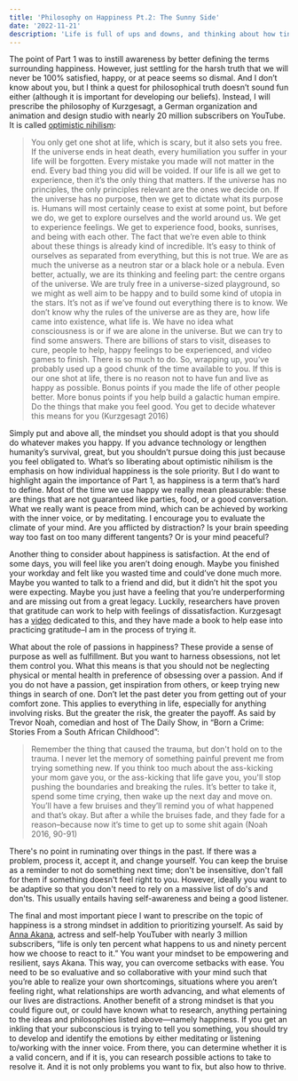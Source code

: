 ```yaml
---
title: 'Philosophy on Happiness Pt.2: The Sunny Side'
date: '2022-11-21'
description: 'Life is full of ups and downs, and thinking about how tiny our existence is fills us with dread. What philosophies and mindsets should we adopt to live more positively?'
---
```


The point of Part 1 was to instill awareness by better defining the terms surrounding happiness. However, just settling for the harsh truth that we will never be 100% satisfied, happy, or at peace seems so dismal. And I don’t know about you, but I think a quest for philosophical truth doesn’t sound fun either (although it is important for developing our beliefs). Instead, I will prescribe the philosophy of Kurzgesagt, a German organization and animation and design studio with nearly 20 million subscribers on YouTube. It is called [optimistic nihilism](https://youtu.be/MBRqu0YOH14):

> You only get one shot at life, which is scary, but it also sets you free. If the universe ends in heat death, every humiliation you suffer in your life will be forgotten. Every mistake you made will not matter in the end. Every bad thing you did will be voided. If our life is all we get to experience, then it’s the only thing that matters. If the universe has no principles, the only principles relevant are the ones we decide on. If the universe has no purpose, then we get to dictate what its purpose is. Humans will most certainly cease to exist at some point, but before we do, we get to explore ourselves and the world around us. We get to experience feelings. We get to experience food, books, sunrises, and being with each other. The fact that we’re even able to think about these things is already kind of incredible. It’s easy to think of ourselves as separated from everything, but this is not true. We are as much the universe as a neutron star or a black hole or a nebula. Even better, actually, we are its thinking and feeling part: the centre organs of the universe. We are truly free in a universe-sized playground, so we might as well aim to be happy and to build some kind of utopia in the stars. It’s not as if we’ve found out everything there is to know. We don’t know why the rules of the universe are as they are, how life came into existence, what life is. We have no idea what consciousness is or if we are alone in the universe. But we can try to find some answers. There are billions of stars to visit, diseases to cure, people to help, happy feelings to be experienced, and video games to finish. There is so much to do. So, wrapping up, you’ve probably used up a good chunk of the time available to you. If this is our one shot at life, there is no reason not to have fun and live as happy as possible. Bonus points if you made the life of other people better. More bonus points if you help build a galactic human empire. Do the things that make you feel good. You get to decide whatever this means for you (Kurzgesagt 2016)

Simply put and above all, the mindset you should adopt is that you should do whatever makes you happy. If you advance technology or lengthen humanity’s survival, great, but you shouldn’t pursue doing this just because you feel obligated to. What’s so liberating about optimistic nihilism is the emphasis on how individual happiness is the sole priority. But I do want to highlight again the importance of Part 1, as happiness is a term that’s hard to define. Most of the time we use happy we really mean pleasurable: these are things that are not guaranteed like parties, food, or a good conversation. What we really want is peace from mind, which can be achieved by working with the inner voice, or by meditating. I encourage you to evaluate the climate of your mind. Are you afflicted by distraction? Is your brain speeding way too fast on too many different tangents? Or is your mind peaceful?

Another thing to consider about happiness is satisfaction. At the end of some days, you will feel like you aren’t doing enough. Maybe you finished your workday and felt like you wasted time and could’ve done much more. Maybe you wanted to talk to a friend and did, but it didn’t hit the spot you were expecting. Maybe you just have a feeling that you’re underperforming and are missing out from a great legacy. Luckily, researchers have proven that gratitude can work to help with feelings of dissatisfaction. Kurzgesagt has a [video](https://youtu.be/WPPPFqsECz0) dedicated to this, and they have made a book to help ease into practicing gratitude–I am in the process of trying it.

What about the role of passions in happiness? These provide a sense of purpose as well as fulfillment. But you want to harness obsessions, not let them control you. What this means is that you should not be neglecting physical or mental health in preference of obsessing over a passion. And if you do not have a passion, get inspiration from others, or keep trying new things in search of one. Don’t let the past deter you from getting out of your comfort zone. This applies to everything in life, especially for anything involving risks. But the greater the risk, the greater the payoff. As said by Trevor Noah, comedian and host of The Daily Show, in “Born a Crime: Stories From a South African Childhood”:

> Remember the thing that caused the trauma, but don't hold on to the trauma. I never let the memory of something painful prevent me from trying something new. If you think too much about the ass-kicking your mom gave you, or the ass-kicking that life gave you, you'll stop pushing the boundaries and breaking the rules. It’s better to take it, spend some time crying, then wake up the next day and move on. You’ll have a few bruises and they’ll remind you of what happened and that’s okay. But after a while the bruises fade, and they fade for a reason–because now it’s time to get up to some shit again (Noah 2016, 90-91)

There's no point in ruminating over things in the past. If there was a problem, process it, accept it, and change yourself. You can keep the bruise as a reminder to not do something next time; don't be insensitive, don't fall for them if something doesn't feel right to you. However, ideally you want to be adaptive so that you don't need to rely on a massive list of do's and don'ts. This usually entails having self-awareness and being a good listener.

The final and most important piece I want to prescribe on the topic of happiness is a strong mindset in addition to prioritizing yourself. As said by [Anna Akana](https://youtu.be/sDVF040qBBo), actress and self-help YouTuber with nearly 3 million subscribers, “life is only ten percent what happens to us and ninety percent how we choose to react to it.” You want your mindset to be empowering and resilient, says Akana. This way, you can overcome setbacks with ease. You need to be so evaluative and so collaborative with your mind such that you’re able to realize your own shortcomings, situations where you aren’t feeling right, what relationships are worth advancing, and what elements of our lives are distractions. Another benefit of a strong mindset is that you could figure out, or could have known what to research, anything pertaining to the ideas and philosophies listed above—namely happiness. If you get an inkling that your subconscious is trying to tell you something, you should try to develop and identify the emotions by either meditating or listening to/working with the inner voice. From there, you can determine whether it is a valid concern, and if it is, you can research possible actions to take to resolve it. And it is not only problems you want to fix, but also how to thrive.
